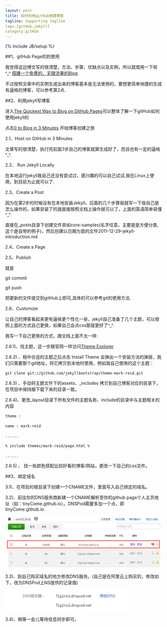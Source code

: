 ```yaml
---
layout: post
title: 如何利用gitHub搭建博客
tagline: Supporting tagline
tags:[gitHub,jekyll]
category:gitHub
---
```

{% include JB/setup %}


##1、gitHub Page的的使用

我觉得这边博文写的很清楚，方法、步骤、优缺点以及实例，所以就借用一下啦^_^
[搭建一个免费的，无限流量的Blog](http://www.ruanyifeng.com/blog/2012/08/blogging_with_jekyll.html)

不过按照文章中的实例生成出来的博客基本是无法使用的，要想更简单快捷的生成有逼格的博客，可以参考第2点.
 
##2、利用jekyll写博客

进入[The Quickest Way to Blog on GitHub Pages](http://jekyllbootstrap.com/)可以整体了解一下gitHub如何使用jekyll的

点击[0 to Blog in 3 Minutes](http://jekyllbootstrap.com/usage/jekyll-quick-start.html) 开始博客创建之旅

 2.1、Host on GitHub in 3 Minutes

文章写的很清楚，执行完前面3步自己的博客就算生成好了，而且也有一定的逼格^_^.

 2.2、 Run Jekyll Locally

在本地运行jekyll我自己还没有尝试过，感兴趣的可以自己试试,我在Linux上使用，到目前为止就可以了.

 2.3、Create a Post

因为在第2步的时候没有在本地安装Jekyll，后面的几个步骤我就写一下我自己是怎么操作的，如果安装了的就直接按照文档上操作就可以了，上面的英语简单易懂^_^.

直接在_posts目录下创建文件夹如core-samples(名字任意，主要是是方便分类,这个是自带的例子)，然后创建以日期为首的文件2011-12-29-jekyll-introduction.md

 2.4、Create a Page


 2.5、Publish

就是

git commit

git push 

把更新的文件提交到gitHub上即可,具体的可以参考git的使用方法.

 2.6、Customize

让自己的博客看起来更有逼格更个性化一些，jekyll自己准备了几个主题，可以按照上面的方式自己更换，如果自己会点css那就更好了^_^.

我写一下自己更换的方式，跟文档上面不太一样:

  2.6.1)、找主题，这一步跟官网一样访问[Theme Explorer](http://themes.jekyllbootstrap.com/)

  2.6.2) 、相中合适的主题之后点击 Install Theme 会弹出一个安装方法的弹层，我们只需要那个git地址，将它拷贝到本地时使用，例如我自己使用的这个主题：

	git clone git://github.com/jekyllbootstrap/theme-mark-reid.git

  2.6.3) 、手动将主题文件下的assets、_includes 拷贝到自己博客对应的目录下，在项目中保持跟下载下来的目录一致。

  2.6.4)、更改_layout目录下所有文件的主题名称、include的目录中与主题相关的内容

	theme :
	
	name : mark-reid
	
	......

	% include themes/mark-reid/page.html % 
	
	......

  2.6.5) 、 找一些颜色搭配比较好看的博客/网站，更改一下自己的css文件。

##3、绑定域名

 3.1)、在项目的根目录下创建一个CNAME文件，里面写入自己绑定的域名。

 3.2)、前往你的DNS服务商新建一个CNAME解析至你的github page个人主页地址（如：tinyCome.github.io）。DNSPod需要多加一个点，即tinyCome.github.io.

 ![DNSPod Add](/assets/image/DNSPod_add.png)

 3.3)、到自己购买域名的地方修改DNS服务。(自己是在阿里云上购买的，修改如下，改为DNSPod上NS提供的记录值)

 ![DNS Update](/assets/image/DNS_update.png)

 3.4)、稍等一会儿等待信息同步即可。
